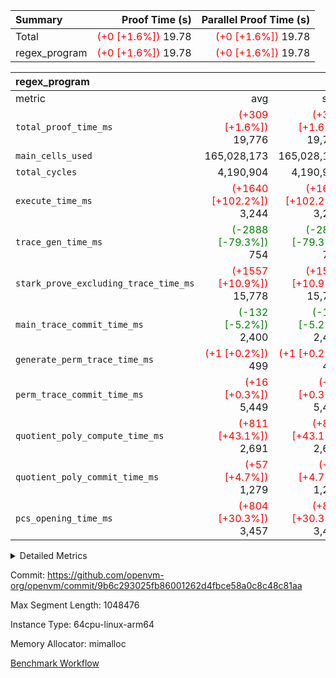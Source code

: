 | Summary | Proof Time (s) | Parallel Proof Time (s) |
|:---|---:|---:|
| Total | <span style='color: red'>(+0 [+1.6%])</span> 19.78 | <span style='color: red'>(+0 [+1.6%])</span> 19.78 |
| regex_program | <span style='color: red'>(+0 [+1.6%])</span> 19.78 | <span style='color: red'>(+0 [+1.6%])</span> 19.78 |


| regex_program |||||
|:---|---:|---:|---:|---:|
|metric|avg|sum|max|min|
| `total_proof_time_ms ` | <span style='color: red'>(+309 [+1.6%])</span> 19,776 | <span style='color: red'>(+309 [+1.6%])</span> 19,776 | <span style='color: red'>(+309 [+1.6%])</span> 19,776 | <span style='color: red'>(+309 [+1.6%])</span> 19,776 |
| `main_cells_used     ` |  165,028,173 |  165,028,173 |  165,028,173 |  165,028,173 |
| `total_cycles        ` |  4,190,904 |  4,190,904 |  4,190,904 |  4,190,904 |
| `execute_time_ms     ` | <span style='color: red'>(+1640 [+102.2%])</span> 3,244 | <span style='color: red'>(+1640 [+102.2%])</span> 3,244 | <span style='color: red'>(+1640 [+102.2%])</span> 3,244 | <span style='color: red'>(+1640 [+102.2%])</span> 3,244 |
| `trace_gen_time_ms   ` | <span style='color: green'>(-2888 [-79.3%])</span> 754 | <span style='color: green'>(-2888 [-79.3%])</span> 754 | <span style='color: green'>(-2888 [-79.3%])</span> 754 | <span style='color: green'>(-2888 [-79.3%])</span> 754 |
| `stark_prove_excluding_trace_time_ms` | <span style='color: red'>(+1557 [+10.9%])</span> 15,778 | <span style='color: red'>(+1557 [+10.9%])</span> 15,778 | <span style='color: red'>(+1557 [+10.9%])</span> 15,778 | <span style='color: red'>(+1557 [+10.9%])</span> 15,778 |
| `main_trace_commit_time_ms` | <span style='color: green'>(-132 [-5.2%])</span> 2,400 | <span style='color: green'>(-132 [-5.2%])</span> 2,400 | <span style='color: green'>(-132 [-5.2%])</span> 2,400 | <span style='color: green'>(-132 [-5.2%])</span> 2,400 |
| `generate_perm_trace_time_ms` | <span style='color: red'>(+1 [+0.2%])</span> 499 | <span style='color: red'>(+1 [+0.2%])</span> 499 | <span style='color: red'>(+1 [+0.2%])</span> 499 | <span style='color: red'>(+1 [+0.2%])</span> 499 |
| `perm_trace_commit_time_ms` | <span style='color: red'>(+16 [+0.3%])</span> 5,449 | <span style='color: red'>(+16 [+0.3%])</span> 5,449 | <span style='color: red'>(+16 [+0.3%])</span> 5,449 | <span style='color: red'>(+16 [+0.3%])</span> 5,449 |
| `quotient_poly_compute_time_ms` | <span style='color: red'>(+811 [+43.1%])</span> 2,691 | <span style='color: red'>(+811 [+43.1%])</span> 2,691 | <span style='color: red'>(+811 [+43.1%])</span> 2,691 | <span style='color: red'>(+811 [+43.1%])</span> 2,691 |
| `quotient_poly_commit_time_ms` | <span style='color: red'>(+57 [+4.7%])</span> 1,279 | <span style='color: red'>(+57 [+4.7%])</span> 1,279 | <span style='color: red'>(+57 [+4.7%])</span> 1,279 | <span style='color: red'>(+57 [+4.7%])</span> 1,279 |
| `pcs_opening_time_ms ` | <span style='color: red'>(+804 [+30.3%])</span> 3,457 | <span style='color: red'>(+804 [+30.3%])</span> 3,457 | <span style='color: red'>(+804 [+30.3%])</span> 3,457 | <span style='color: red'>(+804 [+30.3%])</span> 3,457 |



<details>
<summary>Detailed Metrics</summary>

| group | num_segments | keygen_time_ms | commit_exe_time_ms |
| --- | --- | --- | --- |
| regex_program | 1 | 729 | 40 | 

| group | air_name | quotient_deg | interactions | constraints |
| --- | --- | --- | --- | --- |
| regex_program | AccessAdapterAir<16> | 2 | 5 | 14 | 
| regex_program | AccessAdapterAir<2> | 2 | 5 | 14 | 
| regex_program | AccessAdapterAir<32> | 2 | 5 | 14 | 
| regex_program | AccessAdapterAir<4> | 2 | 5 | 14 | 
| regex_program | AccessAdapterAir<64> | 2 | 5 | 14 | 
| regex_program | AccessAdapterAir<8> | 2 | 5 | 14 | 
| regex_program | BitwiseOperationLookupAir<8> | 2 | 2 | 4 | 
| regex_program | KeccakVmAir | 2 | 321 | 4,571 | 
| regex_program | MemoryMerkleAir<8> | 2 | 4 | 40 | 
| regex_program | PersistentBoundaryAir<8> | 2 | 3 | 6 | 
| regex_program | PhantomAir | 2 | 3 | 5 | 
| regex_program | Poseidon2PeripheryAir<BabyBearParameters>, 1> | 2 | 1 | 286 | 
| regex_program | ProgramAir | 1 | 1 | 4 | 
| regex_program | RangeTupleCheckerAir<2> | 1 | 1 | 4 | 
| regex_program | VariableRangeCheckerAir | 1 | 1 | 4 | 
| regex_program | VmAirWrapper<Rv32BaseAluAdapterAir, BaseAluCoreAir<4, 8> | 2 | 19 | 43 | 
| regex_program | VmAirWrapper<Rv32BaseAluAdapterAir, LessThanCoreAir<4, 8> | 2 | 17 | 39 | 
| regex_program | VmAirWrapper<Rv32BaseAluAdapterAir, ShiftCoreAir<4, 8> | 2 | 23 | 90 | 
| regex_program | VmAirWrapper<Rv32BranchAdapterAir, BranchEqualCoreAir<4> | 2 | 11 | 25 | 
| regex_program | VmAirWrapper<Rv32BranchAdapterAir, BranchLessThanCoreAir<4, 8> | 2 | 13 | 41 | 
| regex_program | VmAirWrapper<Rv32CondRdWriteAdapterAir, Rv32JalLuiCoreAir> | 2 | 10 | 22 | 
| regex_program | VmAirWrapper<Rv32HintStoreAdapterAir, Rv32HintStoreCoreAir> | 2 | 15 | 17 | 
| regex_program | VmAirWrapper<Rv32JalrAdapterAir, Rv32JalrCoreAir> | 2 | 16 | 20 | 
| regex_program | VmAirWrapper<Rv32LoadStoreAdapterAir, LoadSignExtendCoreAir<4, 8> | 2 | 18 | 33 | 
| regex_program | VmAirWrapper<Rv32LoadStoreAdapterAir, LoadStoreCoreAir<4> | 2 | 17 | 38 | 
| regex_program | VmAirWrapper<Rv32MultAdapterAir, DivRemCoreAir<4, 8> | 2 | 25 | 88 | 
| regex_program | VmAirWrapper<Rv32MultAdapterAir, MulHCoreAir<4, 8> | 2 | 24 | 38 | 
| regex_program | VmAirWrapper<Rv32MultAdapterAir, MultiplicationCoreAir<4, 8> | 2 | 19 | 26 | 
| regex_program | VmAirWrapper<Rv32RdWriteAdapterAir, Rv32AuipcCoreAir> | 2 | 11 | 15 | 
| regex_program | VmConnectorAir | 2 | 3 | 9 | 

| group | air_name | segment | rows | prep_cols | perm_cols | main_cols | cells |
| --- | --- | --- | --- | --- | --- | --- | --- |
| regex_program | AccessAdapterAir<2> | 0 | 64 |  | 24 | 11 | 2,240 | 
| regex_program | AccessAdapterAir<4> | 0 | 32 |  | 24 | 13 | 1,184 | 
| regex_program | AccessAdapterAir<8> | 0 | 131,072 |  | 24 | 17 | 5,373,952 | 
| regex_program | BitwiseOperationLookupAir<8> | 0 | 65,536 | 3 | 8 | 2 | 655,360 | 
| regex_program | KeccakVmAir | 0 | 32 |  | 1,288 | 3,164 | 142,464 | 
| regex_program | MemoryMerkleAir<8> | 0 | 131,072 |  | 20 | 32 | 6,815,744 | 
| regex_program | PersistentBoundaryAir<8> | 0 | 131,072 |  | 12 | 20 | 4,194,304 | 
| regex_program | PhantomAir | 0 | 512 |  | 12 | 6 | 9,216 | 
| regex_program | Poseidon2PeripheryAir<BabyBearParameters>, 1> | 0 | 16,384 |  | 8 | 300 | 5,046,272 | 
| regex_program | ProgramAir | 0 | 131,072 |  | 8 | 10 | 2,359,296 | 
| regex_program | RangeTupleCheckerAir<2> | 0 | 524,288 | 2 | 8 | 1 | 4,718,592 | 
| regex_program | VariableRangeCheckerAir | 0 | 262,144 | 2 | 8 | 1 | 2,359,296 | 
| regex_program | VmAirWrapper<Rv32BaseAluAdapterAir, BaseAluCoreAir<4, 8> | 0 | 2,097,152 |  | 80 | 36 | 243,269,632 | 
| regex_program | VmAirWrapper<Rv32BaseAluAdapterAir, LessThanCoreAir<4, 8> | 0 | 65,536 |  | 40 | 37 | 5,046,272 | 
| regex_program | VmAirWrapper<Rv32BaseAluAdapterAir, ShiftCoreAir<4, 8> | 0 | 262,144 |  | 52 | 53 | 27,525,120 | 
| regex_program | VmAirWrapper<Rv32BranchAdapterAir, BranchEqualCoreAir<4> | 0 | 524,288 |  | 48 | 26 | 38,797,312 | 
| regex_program | VmAirWrapper<Rv32BranchAdapterAir, BranchLessThanCoreAir<4, 8> | 0 | 262,144 |  | 56 | 32 | 23,068,672 | 
| regex_program | VmAirWrapper<Rv32CondRdWriteAdapterAir, Rv32JalLuiCoreAir> | 0 | 131,072 |  | 44 | 18 | 8,126,464 | 
| regex_program | VmAirWrapper<Rv32HintStoreAdapterAir, Rv32HintStoreCoreAir> | 0 | 16,384 |  | 36 | 26 | 1,015,808 | 
| regex_program | VmAirWrapper<Rv32JalrAdapterAir, Rv32JalrCoreAir> | 0 | 131,072 |  | 36 | 28 | 8,388,608 | 
| regex_program | VmAirWrapper<Rv32LoadStoreAdapterAir, LoadSignExtendCoreAir<4, 8> | 0 | 1,024 |  | 76 | 35 | 113,664 | 
| regex_program | VmAirWrapper<Rv32LoadStoreAdapterAir, LoadStoreCoreAir<4> | 0 | 2,097,152 |  | 72 | 40 | 234,881,024 | 
| regex_program | VmAirWrapper<Rv32MultAdapterAir, DivRemCoreAir<4, 8> | 0 | 128 |  | 104 | 57 | 20,608 | 
| regex_program | VmAirWrapper<Rv32MultAdapterAir, MulHCoreAir<4, 8> | 0 | 256 |  | 100 | 39 | 35,584 | 
| regex_program | VmAirWrapper<Rv32MultAdapterAir, MultiplicationCoreAir<4, 8> | 0 | 65,536 |  | 80 | 31 | 7,274,496 | 
| regex_program | VmAirWrapper<Rv32RdWriteAdapterAir, Rv32AuipcCoreAir> | 0 | 65,536 |  | 28 | 21 | 3,211,264 | 
| regex_program | VmConnectorAir | 0 | 2 | 1 | 12 | 4 | 32 | 

| group | segment | trace_gen_time_ms | total_proof_time_ms | total_cycles | total_cells | stark_prove_excluding_trace_time_ms | quotient_poly_compute_time_ms | quotient_poly_commit_time_ms | perm_trace_commit_time_ms | pcs_opening_time_ms | main_trace_commit_time_ms | main_cells_used | generate_perm_trace_time_ms | execute_time_ms |
| --- | --- | --- | --- | --- | --- | --- | --- | --- | --- | --- | --- | --- | --- | --- |
| regex_program | 0 | 754 | 19,776 | 4,190,904 | 632,452,480 | 15,778 | 2,691 | 1,279 | 5,449 | 3,457 | 2,400 | 165,028,173 | 499 | 3,244 | 

</details>


Commit: https://github.com/openvm-org/openvm/commit/9b6c293025fb86001262d4fbce58a0c8c48c81aa

Max Segment Length: 1048476

Instance Type: 64cpu-linux-arm64

Memory Allocator: mimalloc

[Benchmark Workflow](https://github.com/openvm-org/openvm/actions/runs/12656094038)
